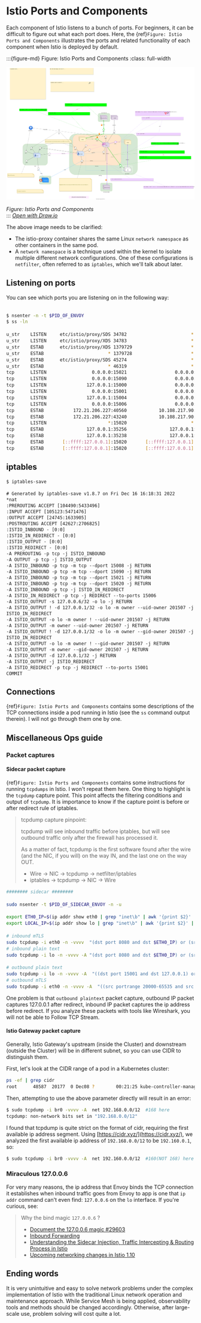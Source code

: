 # Istio Ports and Components

Each component of Istio listens to a bunch of ports. For beginners, it can be difficult to figure out what each port does. Here, the {ref}`Figure: Istio Ports and Components` illustrates the ports and related functionality of each component when Istio is deployed by default.


:::{figure-md} Figure: Istio Ports and Components
:class: full-width

<img src="istio-ports-components.assets/istio-ports-components.drawio.svg" alt="Istio ports and components">

*Figure: Istio Ports and Components*  
:::
*[Open with Draw.io](https://app.diagrams.net/?ui=sketch#Uhttps%3A%2F%2Fistio-insider.mygraphql.com%2Fzh_CN%2Flatest%2F_images%2Fistio-ports-components.drawio.svg)*

The above image needs to be clarified:
- The istio-proxy container shares the same Linux `network namespace` as other containers in the same pod. 
- A `network namespace` is a technique used within the kernel to isolate multiple different network configurations. One of these configurations is `netfilter`, often referred to as `iptables`, which we'll talk about later.

## Listening on ports

You can see which ports you are listening on in the following way:

```bash

$ nsenter -n -t $PID_OF_ENVOY
$ ss -ln

u_str    LISTEN     etc/istio/proxy/SDS 34782                        * 0            users:(("pilot-agent",pid=3406,fd=13))                                             
u_str    LISTEN     etc/istio/proxy/XDS 34783                        * 0            users:(("pilot-agent",pid=3406,fd=16))                                             
u_str    ESTAB      etc/istio/proxy/XDS 1379729                      * 1379728      users:(("pilot-agent",pid=3406,fd=8))                                              
u_str    ESTAB                        * 1379728                      * 1379729      users:(("envoy",pid=3555,fd=37))                                                   
u_str    ESTAB      etc/istio/proxy/SDS 45274                        * 46319        users:(("pilot-agent",pid=3406,fd=15))                                             
u_str    ESTAB                        * 46319                        * 45274        users:(("envoy",pid=3555,fd=19))                                                   
tcp      LISTEN                 0.0.0.0:15021                  0.0.0.0:*            users:(("envoy",pid=3555,fd=40),("envoy",pid=3555,fd=34),("envoy",pid=3555,fd=22)) 
tcp      LISTEN                 0.0.0.0:15090                  0.0.0.0:*            users:(("envoy",pid=3555,fd=39),("envoy",pid=3555,fd=33),("envoy",pid=3555,fd=21)) 
tcp      LISTEN               127.0.0.1:15000                  0.0.0.0:*            users:(("envoy",pid=3555,fd=18))                                                   
tcp      LISTEN                 0.0.0.0:15001                  0.0.0.0:*            users:(("envoy",pid=3555,fd=41),("envoy",pid=3555,fd=35),("envoy",pid=3555,fd=31)) 
tcp      LISTEN               127.0.0.1:15004                  0.0.0.0:*            users:(("pilot-agent",pid=3406,fd=17))                                             
tcp      LISTEN                 0.0.0.0:15006                  0.0.0.0:*            users:(("envoy",pid=3555,fd=42),("envoy",pid=3555,fd=36),("envoy",pid=3555,fd=32)) 
tcp      ESTAB           172.21.206.227:40560            10.108.217.90:15012        users:(("pilot-agent",pid=3406,fd=19))                                             
tcp      ESTAB           172.21.206.227:43240            10.108.217.90:15012        users:(("pilot-agent",pid=3406,fd=14))                                             
tcp      LISTEN                       *:15020                        *:*            users:(("pilot-agent",pid=3406,fd=12))                                             
tcp      ESTAB                127.0.0.1:35256                127.0.0.1:15020        users:(("envoy",pid=3555,fd=43))                                                   
tcp      ESTAB                127.0.0.1:35238                127.0.0.1:15020        users:(("envoy",pid=3555,fd=20))                                                   
tcp      ESTAB       [::ffff:127.0.0.1]:15020       [::ffff:127.0.0.1]:35238        users:(("pilot-agent",pid=3406,fd=6))                                              
tcp      ESTAB       [::ffff:127.0.0.1]:15020       [::ffff:127.0.0.1]:35256        users:(("pilot-agent",pid=3406,fd=18))                                             
```

## iptables

```
$ iptables-save

# Generated by iptables-save v1.8.7 on Fri Dec 16 16:18:31 2022
*nat
:PREROUTING ACCEPT [104490:5433496]
:INPUT ACCEPT [105123:5471476]
:OUTPUT ACCEPT [24745:1633905]
:POSTROUTING ACCEPT [42627:2706825]
:ISTIO_INBOUND - [0:0]
:ISTIO_IN_REDIRECT - [0:0]
:ISTIO_OUTPUT - [0:0]
:ISTIO_REDIRECT - [0:0]
-A PREROUTING -p tcp -j ISTIO_INBOUND
-A OUTPUT -p tcp -j ISTIO_OUTPUT
-A ISTIO_INBOUND -p tcp -m tcp --dport 15008 -j RETURN
-A ISTIO_INBOUND -p tcp -m tcp --dport 15090 -j RETURN
-A ISTIO_INBOUND -p tcp -m tcp --dport 15021 -j RETURN
-A ISTIO_INBOUND -p tcp -m tcp --dport 15020 -j RETURN
-A ISTIO_INBOUND -p tcp -j ISTIO_IN_REDIRECT
-A ISTIO_IN_REDIRECT -p tcp -j REDIRECT --to-ports 15006
-A ISTIO_OUTPUT -s 127.0.0.6/32 -o lo -j RETURN
-A ISTIO_OUTPUT ! -d 127.0.0.1/32 -o lo -m owner --uid-owner 201507 -j ISTIO_IN_REDIRECT
-A ISTIO_OUTPUT -o lo -m owner ! --uid-owner 201507 -j RETURN
-A ISTIO_OUTPUT -m owner --uid-owner 201507 -j RETURN
-A ISTIO_OUTPUT ! -d 127.0.0.1/32 -o lo -m owner --gid-owner 201507 -j ISTIO_IN_REDIRECT
-A ISTIO_OUTPUT -o lo -m owner ! --gid-owner 201507 -j RETURN
-A ISTIO_OUTPUT -m owner --gid-owner 201507 -j RETURN
-A ISTIO_OUTPUT -d 127.0.0.1/32 -j RETURN
-A ISTIO_OUTPUT -j ISTIO_REDIRECT
-A ISTIO_REDIRECT -p tcp -j REDIRECT --to-ports 15001
COMMIT
```

## Connections
{ref}`Figure: Istio Ports and Components` contains some descriptions of the TCP connections inside a  pod running in Istio (see the `ss` command output therein). I will not go through them one by one.


## Miscellaneous Ops guide

### Packet captures

#### Sidecar packet capture

{ref}`Figure: Istio Ports and Components` contains some instructions for running `tcpdumps` in Istio. I won't repeat them here. One thing to highlight is the `tcpdump` capture point. This point affects the filtering conditions and output of `tcpdump`. It is importance to know if the capture point is before or after redirect rule of iptables.

> tcpdump capture pinpoint:
>
> tcpdump will see inbound traffic before iptables, but will see
> outbound traffic only after the firewall has processed it.
>
> As a matter of fact, tcpdump is the first software found after the wire (and the NIC, if you will) on the way IN, and the last one on the way OUT.
>
> * Wire -> NIC -> tcpdump -> netfilter/iptables
> * iptables -> tcpdump -> NIC -> Wire



```bash
######## sidecar ########

sudo nsenter -t $PID_OF_SIDECAR_ENVOY -n -u

export ETH0_IP=$(ip addr show eth0 | grep "inet\b" | awk '{print $2}' | cut -d/ -f1)
export LOCAL_IP=$(ip addr show lo | grep "inet\b" | awk '{print $2}' | cut -d/ -f1)

# inbound mTLS
sudo tcpdump -i eth0 -n -vvvv  "(dst port 8080 and dst $ETH0_IP) or (src port 8080 and src $ETH0_IP)"
# inbound plain text
sudo tcpdump -i lo -n -vvvv -A "(dst port 8080 and dst $ETH0_IP) or (src port 8080 and src $ETH0_IP)"

# outbound plain text
sudo tcpdump -i lo -n -vvvv -A  "((dst port 15001 and dst 127.0.0.1) or (dst portrange 20000-65535 and dst $ETH0_IP))"
# outbound mTLS
sudo tcpdump -i eth0 -n -vvvv -A  "((src portrange 20000-65535 and src $ETH0_IP) or (dst portrange 20000-65535 and dst $ETH0_IP))"
```



One problem is that `outbound plaintext` packet capture, outbound IP packet captures 127.0.0.1 after redirect, inbound IP packet captures the ip address before redirect. If you analyze these packets with tools like Wireshark, you will not be able to Follow TCP Stream.



#### Istio Gateway packet capture

Generally, Istio Gateway's upstream (inside the Cluster) and downstream (outside the Cluster) will be in different subnet, so you can use CIDR to distinguish them.



First, let's look at the CIDR range of a pod in a Kubernetes cluster:

```bash
ps -ef | grep cidr
root      48587  20177  0 Dec08 ?        00:21:25 kube-controller-manager ... --cluster-cidr=192.168.0.0/12 ...--service-cluster-ip-range=10.96.0.0/12 ...
```



Then, attempting to use the above parameter directly will result in an error:

```bash
$ sudo tcpdump -i br0 -vvvv -A  net 192.168.0.0/12  #168 here
tcpdump: non-network bits set in "192.168.0.0/12"
```



I found that tcpdump is quite strict on the format of cidr, requiring the first available ip address segment. Using [https://cidr.xyz/](https://cidr.xyz/), we analyzed the first available ip address of `192.168.0.0/12` to be `192.160.0.1`, so:

```bash
$ sudo tcpdump -i br0 -vvvv -A  net 192.160.0.0/12  #160(NOT 168) here
```


### Miraculous 127.0.0.6

For very many reasons, the ip address that Envoy binds the TCP connection it establishes when inbound traffic goes from Envoy to app is one that `ip addr` command can't even find: `127.0.0.6` on the `lo` interface. If you're curious, see:

> Why the bind magic `127.0.0.6` ?
>
> * [Document the 127.0.0.6 magic #29603](https://github.com/istio/istio/issues/29603)
> * [Inbound Forwarding](https://docs.google.com/document/d/1j-5_XpeMTnT9mV_8dbSOeU7rfH-5YNtN_JJFZ2mmQ_w/edit#heading=h.xw1gqgyqs5b)
> * [Understanding the Sidecar Injection, Traffic Intercepting & Routing Process in Istio](https://jimmysong.io/en/blog/sidecar-injection-iptables-and-traffic-routing/)
> * [Upcoming networking changes in Istio 1.10](https://istio.io/latest/blog/2021/upcoming-networking-changes/)



## Ending words

It is very unintuitive and easy to solve network problems under the complex implementation of Istio with the traditional Linux network operation and maintenance approach. While Service Mesh is being applied, observability tools and methods should be changed accordingly. Otherwise, after large-scale use, problem solving will cost quite a lot.



